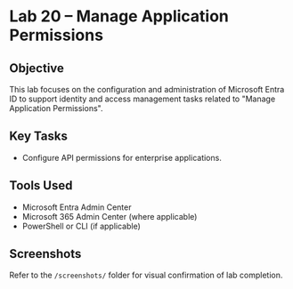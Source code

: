 # Lab 20 – Manage Application Permissions

## Objective
This lab focuses on the configuration and administration of Microsoft Entra ID to support identity and access management tasks related to "Manage Application Permissions".

## Key Tasks
- Configure API permissions for enterprise applications.

## Tools Used
- Microsoft Entra Admin Center
- Microsoft 365 Admin Center (where applicable)
- PowerShell or CLI (if applicable)

## Screenshots
Refer to the `/screenshots/` folder for visual confirmation of lab completion.
